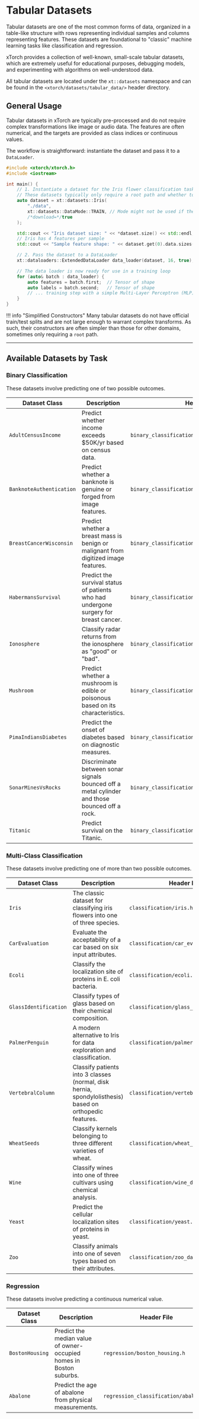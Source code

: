 # Tabular Datasets

Tabular datasets are one of the most common forms of data, organized in a table-like structure with rows representing individual samples and columns representing features. These datasets are foundational to "classic" machine learning tasks like classification and regression.

xTorch provides a collection of well-known, small-scale tabular datasets, which are extremely useful for educational purposes, debugging models, and experimenting with algorithms on well-understood data.

All tabular datasets are located under the `xt::datasets` namespace and can be found in the `<xtorch/datasets/tabular_data/>` header directory.

## General Usage

Tabular datasets in xTorch are typically pre-processed and do not require complex transformations like image or audio data. The features are often numerical, and the targets are provided as class indices or continuous values.

The workflow is straightforward: instantiate the dataset and pass it to a `DataLoader`.

```cpp
#include <xtorch/xtorch.h>
#include <iostream>

int main() {
    // 1. Instantiate a dataset for the Iris flower classification task.
    // These datasets typically only require a root path and whether to download.
    auto dataset = xt::datasets::Iris(
        "./data",
        xt::datasets::DataMode::TRAIN, // Mode might not be used if the dataset isn't split
        /*download=*/true
    );

    std::cout << "Iris dataset size: " << *dataset.size() << std::endl;
    // Iris has 4 features per sample
    std::cout << "Sample feature shape: " << dataset.get(0).data.sizes() << std::endl;

    // 2. Pass the dataset to a DataLoader
    xt::dataloaders::ExtendedDataLoader data_loader(dataset, 16, true);

    // The data loader is now ready for use in a training loop
    for (auto& batch : data_loader) {
        auto features = batch.first;  // Tensor of shape
        auto labels = batch.second;   // Tensor of shape
        // ... training step with a simple Multi-Layer Perceptron (MLP) ...
    }
}
```

!!! info "Simplified Constructors"
Many tabular datasets do not have official train/test splits and are not large enough to warrant complex transforms. As such, their constructors are often simpler than those for other domains, sometimes only requiring a `root` path.

---

## Available Datasets by Task

### Binary Classification

These datasets involve predicting one of two possible outcomes.

| Dataset Class | Description | Header File |
|---|---|---|
| `AdultCensusIncome` | Predict whether income exceeds $50K/yr based on census data. | `binary_classification/adult_census_income.h` |
| `BanknoteAuthentication`| Predict whether a banknote is genuine or forged from image features. | `binary_classification/banknote_authentication.h` |
| `BreastCancerWisconsin`| Predict whether a breast mass is benign or malignant from digitized image features. | `binary_classification/breast_cancer_wisconsin.h` |
| `HabermansSurvival`| Predict the survival status of patients who had undergone surgery for breast cancer. | `binary_classification/habermans_survival.h` |
| `Ionosphere` | Classify radar returns from the ionosphere as "good" or "bad". | `binary_classification/ionosphere.h` |
| `Mushroom` | Predict whether a mushroom is edible or poisonous based on its characteristics. | `binary_classification/mushroom_dataset.h` |
| `PimaIndiansDiabetes`| Predict the onset of diabetes based on diagnostic measures. | `binary_classification/pima_indians_diabetes.h` |
| `SonarMinesVsRocks` | Discriminate between sonar signals bounced off a metal cylinder and those bounced off a rock. | `binary_classification/sonar_mines_vs_rocks.h` |
| `Titanic` | Predict survival on the Titanic. | `binary_classification/titanic_dataset.h` |

### Multi-Class Classification

These datasets involve predicting one of more than two possible outcomes.

| Dataset Class | Description | Header File |
|---|---|---|
| `Iris` | The classic dataset for classifying iris flowers into one of three species. | `classification/iris.h` |
| `CarEvaluation` | Evaluate the acceptability of a car based on six input attributes. | `classification/car_evaluation.h` |
| `Ecoli` | Classify the localization site of proteins in E. coli bacteria. | `classification/ecoli.h` |
| `GlassIdentification`| Classify types of glass based on their chemical composition. | `classification/glass_identification.h`|
| `PalmerPenguin` | A modern alternative to Iris for data exploration and classification. | `classification/palmer_penguin.h` |
| `VertebralColumn`| Classify patients into 3 classes (normal, disk hernia, spondylolisthesis) based on orthopedic features. | `classification/vertebral_column.h`|
| `WheatSeeds` | Classify kernels belonging to three different varieties of wheat. | `classification/wheat_seeds.h` |
| `Wine` | Classify wines into one of three cultivars using chemical analysis. | `classification/wine_dataset.h` |
| `Yeast` | Predict the cellular localization sites of proteins in yeast. | `classification/yeast.h` |
| `Zoo` | Classify animals into one of seven types based on their attributes. | `classification/zoo_dataset.h` |

### Regression

These datasets involve predicting a continuous numerical value.

| Dataset Class | Description | Header File |
|---|---|---|
| `BostonHousing` | Predict the median value of owner-occupied homes in Boston suburbs. | `regression/boston_housing.h` |
| `Abalone` | Predict the age of abalone from physical measurements. | `regression_classification/abalone.h`|
